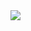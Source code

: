 <span>
  <img align="center" src="https://github-readme-stats.vercel.app/api?username=hassanfa&count_private=true&show_icons=true&hide=stars&include_all_commits=true&hide_rank=true" />
</span>
